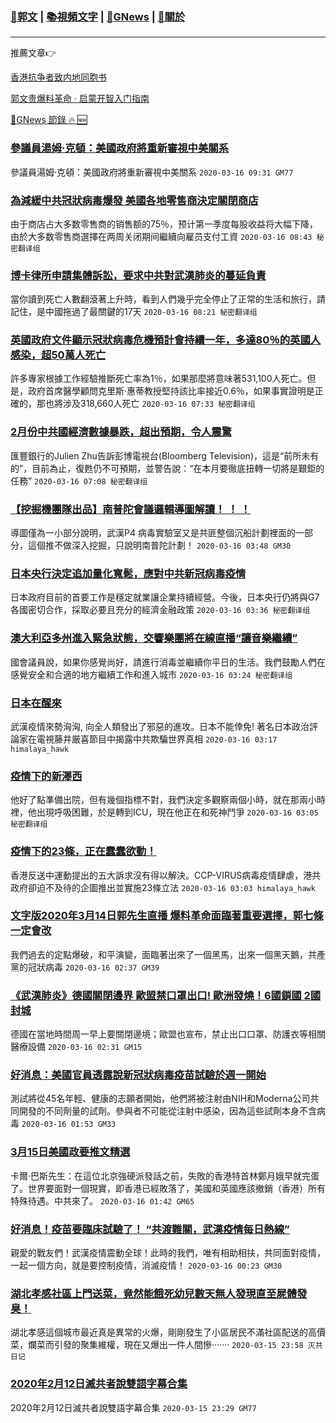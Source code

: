 ###  [:eagle:郭文](https://github.com/ourhimalayas/txt) | [:books:視頻文字](https://github.com/ourhimalayas/txt/blob/master/content/README.md) | [:newspaper:GNews](https://github.com/ourhimalayas/txt/blob/master/content/gnews/README.md) | [:pray:關於](https://github.com/ourhimalayas/home/tree/master/about)
---

推薦文章:point_right:

[香港抗争者致内地同胞书](https://github.com/ourhimalayas/news/blob/master/2019/08/a_letter_from_the_hong_kong_people.md)

[郭文贵爆料革命 · 启蒙开智入门指南](https://github.com/ourhimalayas/txt/issues/1)

[:newspaper:GNews 節錄 :fire: :new:](https://github.com/ourhimalayas/txt/blob/master/content/gnews/README.md) 



### [參議員湯姆·克頓：美國政府將重新審視中美關系](/content/gnews/1/README.md)

參議員湯姆·克頓：美國政府將重新審視中美關系  `2020-03-16 09:31 GM77`

### [為減緩中共冠狀病毒爆發 美國各地零售商決定關閉商店](/content/gnews/2/README.md)

由于商店占大多数零售商的销售额的75％，预计第一季度每股收益将大幅下降，由於大多数零售商選擇在两周关闭期间繼續向雇员支付工資  `2020-03-16 08:43 秘密翻译组`

### [博卡律所申請集體訴訟，要求中共對武漢肺炎的蔓延負責](/content/gnews/3/README.md)

當你讀到死亡人數翻滾著上升時，看到人們幾乎完全停止了正常的生活和旅行，請記住，是中國拖過了最關鍵的17天  `2020-03-16 08:21 秘密翻译组`

### [英國政府文件顯示冠狀病毒危機預計會持續一年，多達80％的英國人感染，超50萬人死亡](/content/gnews/4/README.md)

許多專家根據工作經驗推斷死亡率為1％，如果那麼將意味著531,100人死亡。但是，政府首席醫學顧問克里斯·惠蒂教授堅持該比率接近0.6％，如果事實證明是正確的，那也將涉及318,660人死亡  `2020-03-16 07:33 秘密翻译组`

### [2月份中共國經濟數據暴跌，超出預期，令人震驚](/content/gnews/5/README.md)

匯豐銀行的Julien Zhu告訴彭博電視台(Bloomberg Television)，這是“前所未有的”，目前為止，復甦仍不可預期，並警告說：“在本月要徹底扭轉一切將是艱鉅的任務”  `2020-03-16 07:08 秘密翻译组`

### [【挖掘機團隊出品】南普陀會議邏輯導圖解讀！ ！ ！](/content/gnews/6/README.md)

導圖僅為一小部分說明，武漢P4 病毒實驗室又是共匪整個沉船計劃裡面的一部分，這個推不做深入挖掘，只說明南普陀計劃！  `2020-03-16 03:48 GM30`

### [日本央行決定追加量化寬鬆，應對中共新冠病毒疫情](/content/gnews/7/README.md)

日本政府目前的首要工作是穩定就業讓企業持續經營。今後，日本央行仍將與G7各國密切合作，採取必要且充分的經濟金融政策  `2020-03-16 03:36 秘密翻译组`

### [澳大利亞多州進入緊急狀態，交響樂團將在線直播“讓音樂繼續”](/content/gnews/8/README.md)

國會議員說，如果你感覺尚好，請進行消毒並繼續你平日的生活。我們鼓勵人們在感覺安全和合適的地方繼續工作和進入城市  `2020-03-16 03:24 秘密翻译组`

### [日本在醒來](/content/gnews/9/README.md)

武漢疫情來勢洶洶, 向全人類發出了邪惡的進攻。日本不能倖免! 著名日本政治評論家在電視藤井厳喜節目中揭露中共欺騙世界真相  `2020-03-16 03:17 himalaya_hawk`

### [疫情下的新澤西](/content/gnews/10/README.md)

他好了點準備出院，但有幾個指標不對，我們決定多觀察兩個小時，就在那兩小時裡，他出現呼吸困難，於是轉到ICU，現在他正在和死神鬥爭  `2020-03-16 03:05 秘密翻译组`

### [疫情下的23條，正在蠢蠢欲動！](/content/gnews/11/README.md)

香港反送中運動提出的五大訴求沒有得以解決。CCP-VIRUS病毒疫情肆虐，港共政府卻迫不及待的企圖推出並實施23條立法  `2020-03-16 03:03 himalaya_hawk`

### [文字版2020年3月14日郭先生直播 爆料革命面臨著重要選擇，郭七條一定會改](/content/gnews/12/README.md)

我們過去的定點爆破，和平演變，面臨著出來了一個黑馬，出來一個黑天鵝，共產黨的冠狀病毒  `2020-03-16 02:37 GM39`

### [《武漢肺炎》德國關閉邊界 歐盟禁口罩出口! 歐洲發燒！6國鎖國 2國封城](/content/gnews/13/README.md)

德國在當地時間周一早上要關閉邊境；歐盟也宣布，禁止出口口罩、防護衣等相關醫療設備  `2020-03-16 02:31 GM15`

### [好消息：美國官員透露說新冠狀病毒疫苗試驗於週一開始](/content/gnews/14/README.md)

測試將從45名年輕、健康的志願者開始，他們將被注射由NIH和Moderna公司共同開發的不同劑量的試劑。參與者不可能從注射中感染，因為這些試劑本身不含病毒  `2020-03-16 01:53 GM33`

### [3月15日美國政要推文精選](/content/gnews/15/README.md)

卡爾·巴斯先生：在這位北京強硬派發話之前，失敗的香港特首林鄭月娥早就完蛋了。世界要面對一個現實，即香港已經敗落了，美國和英國應該撤銷（香港）所有特殊待遇。中共來了。  `2020-03-16 01:42 GM65`

### [好消息！疫苗要臨床試驗了！ “共渡難關，武漢疫情每日熱線”](/content/gnews/16/README.md)

親愛的戰友們！武漢疫情震動全球！此時的我們，唯有相助相扶，共同面對疫情，一起一個方向，就是要控制疫情，消滅疫情！  `2020-03-16 00:23 GM30`

### [湖北孝感社區上門送菜，竟然能餓死幼兒數天無人發現直至屍體發臭！](/content/gnews/17/README.md)

湖北孝感這個城市最近真是異常的火爆，剛剛發生了小區居民不滿社區配送的高價菜，爛菜而引發的聚集維權，現在又爆出一件人間慘·······  `2020-03-15 23:58 灭共日记`

### [2020年2月12日滅共者說雙語字幕合集](/content/gnews/18/README.md)

2020年2月12日滅共者說雙語字幕合集  `2020-03-15 23:29 GM77`

